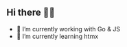## Hi there 👋🏻

- 🔭 I’m currently working with Go & JS
- 🌱 I’m currently learning htmx

<!-- 👯 I’m looking to collaborate on -->
<!-- 🤔 I’m looking for help with ... -->
<!-- 💬 Ask me about ... -->
<!-- 📫 How to reach me: ... -->
<!-- 😄 Pronouns: ... -->
<!-- ⚡ Fun fact: ... -->

